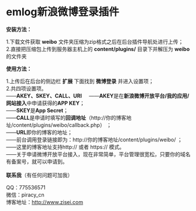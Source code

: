 # emlog新浪微博登录插件
    
    
**安装方法：**  
    
1.下载文件获取 **weibo** 文件夹压缩为zip格式之后在后台插件导航处进行上传；  
2.直接把压缩包上传到服务器主机上的 **content/plugins/** 目录下并解压为 **weibo** 的文件夹  
    
**使用方法：**    
    
1.上传后在后台的侧边栏 **扩展** 下面找到 **微博登录** 并进入设置项；    
2.共四项设置项。      
——**AKEY、SKEY、CALL、URl**    
——**AKEY**是在**新浪微博开放平台/我的应用/网站接入**中申请获得的**APP KEY**；    
——**SKEY**是**App Secret**；    
——**CALL**是申请时填写的**回调地址**（http://你的博客地址/content/plugins/weibo/callback.php） ；    
——**URL**即你的博客的地址；    
——前台调用登录链接即为：http://你的博客地址/content/plugins/weibo/ ；    
——这里的博客地址支持http:// 或者 https:// 模式。    
——关于申请微博开放平台接入，现在非常简单，平台管理很宽松，只要你的域名有备案号，就可以申请到。    
    
**联系我**（有任何问题可加我）  
    
QQ：775536571      
微信：piracy_cn      
博客地址：http://www.zisei.com      
